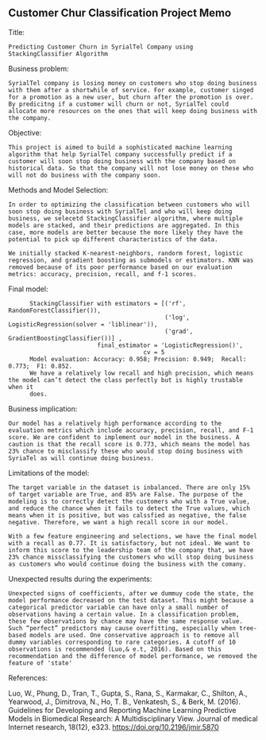 ## Customer Chur Classification Project Memo

Title: 

    Predicting Customer Churn in SyrialTel Company using StackingClassifier Algorithm

Business problem: 

    SyrialTel company is losing money on customers who stop doing business with them after a shortwhile of service. For example, customer singed for a promotion as a new user, but churn after the promotion is over. By predicitng if a customer will churn or not, SyrialTel could allocate more resources on the ones that will keep doing business with the company. 

Objective: 

    This project is aimed to build a sophisticated machine learning algorithm that help SyrialTel company successfully predict if a customer will soon stop doing business with the company based on historical data. So that the company will not lose money on these who will not do business with the company soon. 
    
Methods and Model Selection:

    In order to optimizing the classification between customers who will soon stop doing business with SyrialTel and who will keep doing business, we selecetd StackingClassifier algorithm, where multiple models are stacked, and their predictions are aggregated. In this case, more models are better because the more likely they have the potential to pick up different characteristics of the data.
    
    We initially stacked K-nearest-neighbors, randorm forest, logistic regression, and gradient boosting as submodels or estimators. KNN was removed because of its poor performance based on our evaluation metrics: accuracy, precision, recall, and f-1 scores. 

Final model: 

          StackingClassifier with estimators = [('rf', RandomForestClassifier()),
                                                ('log', LogisticRegression(solver = 'liblinear')),                                                     
                                                ('grad', GradientBoostingClassifier())] , 
                             final_estimator = 'LogisticRegression()',
                                          cv = 5
          Model evaluation: Accuracy: 0.958; Precision: 0.949;  Recall: 0.773;  F1: 0.852. 
          We have a relatively low recall and high precision, which means the model can’t detect the class perfectly but is highly trustable when it 
          does. 


Business implication:

    Our model has a relatively high performance according to the evaluation metrics which include accuracy, precision, recall, and F-1 score. We are confident to implement our model in the business. A caution is that the recall score is 0.773, which means the model has 23% chance to misclassify these who would stop doing business with SyriaTel as will continue doing business. 


Limitations of the model: 

    The target variable in the dataset is inbalanced. There are only 15% of target variable are True, and 85% are False. The purpose of the modeling is to correctly detect the customers who with a True value, and reduce the chance when it fails to detect the True values, which means when it is positive, but was calssfied as negative, the false negative. Therefore, we want a high recall score in our model.

    With a few feature engineering and selections, we have the final model with a recall as 0.77. It is satisfactory, but not ideal. We want to inform this score to the leadership team of the company that, we have 23% chance missclassifying the customers who will stop doing business as customers who would continue doing the business with the comany. 


Unexpected results during the experiments:

    Unexpected signs of coefficients, after we dummuy code the state, the model performance decreased on the test dataset. This might because a categorical predictor variable can have only a small number of observations having a certain value. In a classification problem, these few observations by chance may have the same response value. Such “perfect” predictors may cause overfitting, especially when tree-based models are used. One conservative approach is to remove all dummy variables corresponding to rare categories. A cutoff of 10 observations is recommended (Luo,& e.t, 2016). Based on this recommendation and the difference of model performance, we removed the feature of 'state'



References:

Luo, W., Phung, D., Tran, T., Gupta, S., Rana, S., Karmakar, C., Shilton, A., Yearwood, J., Dimitrova, N., Ho, T. B., Venkatesh, S., & Berk, M. (2016). Guidelines for Developing and Reporting Machine Learning Predictive Models in Biomedical Research: A Multidisciplinary View. Journal of medical Internet research, 18(12), e323. https://doi.org/10.2196/jmir.5870
